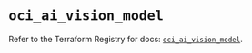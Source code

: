 # `oci_ai_vision_model`

Refer to the Terraform Registry for docs: [`oci_ai_vision_model`](https://registry.terraform.io/providers/oracle/oci/6.37.0/docs/resources/ai_vision_model).
